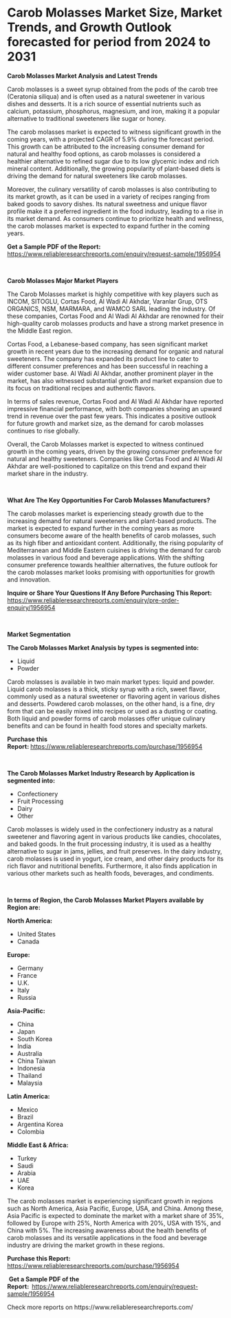 <p><h1>Carob Molasses Market Size, Market Trends, and Growth Outlook forecasted for period from 2024 to 2031</h1></p><p><strong>Carob Molasses Market Analysis and Latest Trends</strong></p>
<p><p>Carob molasses is a sweet syrup obtained from the pods of the carob tree (Ceratonia siliqua) and is often used as a natural sweetener in various dishes and desserts. It is a rich source of essential nutrients such as calcium, potassium, phosphorus, magnesium, and iron, making it a popular alternative to traditional sweeteners like sugar or honey.</p><p>The carob molasses market is expected to witness significant growth in the coming years, with a projected CAGR of 5.9% during the forecast period. This growth can be attributed to the increasing consumer demand for natural and healthy food options, as carob molasses is considered a healthier alternative to refined sugar due to its low glycemic index and rich mineral content. Additionally, the growing popularity of plant-based diets is driving the demand for natural sweeteners like carob molasses.</p><p>Moreover, the culinary versatility of carob molasses is also contributing to its market growth, as it can be used in a variety of recipes ranging from baked goods to savory dishes. Its natural sweetness and unique flavor profile make it a preferred ingredient in the food industry, leading to a rise in its market demand. As consumers continue to prioritize health and wellness, the carob molasses market is expected to expand further in the coming years.</p></p>
<p><strong>Get a Sample PDF of the Report:&nbsp;</strong> <a href="https://www.reliableresearchreports.com/enquiry/request-sample/1956954">https://www.reliableresearchreports.com/enquiry/request-sample/1956954</a></p>
<p>&nbsp;</p>
<p><strong>Carob Molasses Major Market Players</strong></p>
<p><p>The Carob Molasses market is highly competitive with key players such as INCOM, SITOGLU, Cortas Food, Al Wadi Al Akhdar, Varanlar Grup, OTS ORGANICS, NSM, MARMARA, and WAMCO SARL leading the industry. Of these companies, Cortas Food and Al Wadi Al Akhdar are renowned for their high-quality carob molasses products and have a strong market presence in the Middle East region.</p><p>Cortas Food, a Lebanese-based company, has seen significant market growth in recent years due to the increasing demand for organic and natural sweeteners. The company has expanded its product line to cater to different consumer preferences and has been successful in reaching a wider customer base. Al Wadi Al Akhdar, another prominent player in the market, has also witnessed substantial growth and market expansion due to its focus on traditional recipes and authentic flavors. </p><p>In terms of sales revenue, Cortas Food and Al Wadi Al Akhdar have reported impressive financial performance, with both companies showing an upward trend in revenue over the past few years. This indicates a positive outlook for future growth and market size, as the demand for carob molasses continues to rise globally. </p><p>Overall, the Carob Molasses market is expected to witness continued growth in the coming years, driven by the growing consumer preference for natural and healthy sweeteners. Companies like Cortas Food and Al Wadi Al Akhdar are well-positioned to capitalize on this trend and expand their market share in the industry.</p></p>
<p>&nbsp;</p>
<p><strong>What Are The Key Opportunities For Carob Molasses Manufacturers?</strong></p>
<p><p>The carob molasses market is experiencing steady growth due to the increasing demand for natural sweeteners and plant-based products. The market is expected to expand further in the coming years as more consumers become aware of the health benefits of carob molasses, such as its high fiber and antioxidant content. Additionally, the rising popularity of Mediterranean and Middle Eastern cuisines is driving the demand for carob molasses in various food and beverage applications. With the shifting consumer preference towards healthier alternatives, the future outlook for the carob molasses market looks promising with opportunities for growth and innovation.</p></p>
<p><strong>Inquire or Share Your Questions If Any Before Purchasing This Report:</strong> <a href="https://www.reliableresearchreports.com/enquiry/pre-order-enquiry/1956954">https://www.reliableresearchreports.com/enquiry/pre-order-enquiry/1956954</a></p>
<p>&nbsp;</p>
<p><strong>Market Segmentation</strong></p>
<p><strong>The Carob Molasses Market Analysis by types is segmented into:</strong></p>
<p><ul><li>Liquid</li><li>Powder</li></ul></p>
<p><p>Carob molasses is available in two main market types: liquid and powder. Liquid carob molasses is a thick, sticky syrup with a rich, sweet flavor, commonly used as a natural sweetener or flavoring agent in various dishes and desserts. Powdered carob molasses, on the other hand, is a fine, dry form that can be easily mixed into recipes or used as a dusting or coating. Both liquid and powder forms of carob molasses offer unique culinary benefits and can be found in health food stores and specialty markets.</p></p>
<p><strong>Purchase this Report:&nbsp;</strong><a href="https://www.reliableresearchreports.com/purchase/1956954">https://www.reliableresearchreports.com/purchase/1956954</a></p>
<p>&nbsp;</p>
<p><strong>The Carob Molasses Market Industry Research by Application is segmented into:</strong></p>
<p><ul><li>Confectionery</li><li>Fruit Processing</li><li>Dairy</li><li>Other</li></ul></p>
<p><p>Carob molasses is widely used in the confectionery industry as a natural sweetener and flavoring agent in various products like candies, chocolates, and baked goods. In the fruit processing industry, it is used as a healthy alternative to sugar in jams, jellies, and fruit preserves. In the dairy industry, carob molasses is used in yogurt, ice cream, and other dairy products for its rich flavor and nutritional benefits. Furthermore, it also finds application in various other markets such as health foods, beverages, and condiments.</p></p>
<p>&nbsp;</p>
<p><strong>In terms of Region, the Carob Molasses Market Players available by Region are:</strong></p>
<p>
    <p> <strong> North America: </strong>
        <ul>
            <li>United States</li>
            <li>Canada</li>
        </ul>
        </p> 
    <p> <strong> Europe: </strong>
        <ul>
            <li>Germany</li>
            <li>France</li>
            <li>U.K.</li>
            <li>Italy</li>
            <li>Russia</li>
        </ul>
        </p> 
    <p> <strong> Asia-Pacific: </strong>
        <ul>
            <li>China</li>
            <li>Japan</li>
            <li>South Korea</li>
            <li>India</li>
            <li>Australia</li>
            <li>China Taiwan</li>
            <li>Indonesia</li>
            <li>Thailand</li>
            <li>Malaysia</li>
        </ul>
        </p> 
    <p> <strong> Latin America: </strong>
        <ul>
            <li>Mexico</li>
            <li>Brazil</li>
            <li>Argentina Korea</li>
            <li>Colombia</li>
        </ul>
        </p> 
    <p> <strong> Middle East & Africa: </strong>
        <ul>
            <li>Turkey</li>
            <li>Saudi</li>
            <li>Arabia</li>
            <li>UAE</li>
            <li>Korea</li>
        </ul>
    </p>
    </p>
<p><p>The carob molasses market is experiencing significant growth in regions such as North America, Asia Pacific, Europe, USA, and China. Among these, Asia Pacific is expected to dominate the market with a market share of 35%, followed by Europe with 25%, North America with 20%, USA with 15%, and China with 5%. The increasing awareness about the health benefits of carob molasses and its versatile applications in the food and beverage industry are driving the market growth in these regions.</p></p>
<p><strong>Purchase this Report: </strong><a href="https://www.reliableresearchreports.com/purchase/1956954">https://www.reliableresearchreports.com/purchase/1956954</a></p>
<p>&nbsp;<strong>Get a Sample PDF of the Report:&nbsp;&nbsp;</strong><a href="https://www.reliableresearchreports.com/enquiry/request-sample/1956954">https://www.reliableresearchreports.com/enquiry/request-sample/1956954</a></p>
<p><strong></strong></p>
<p>Check more reports on https://www.reliableresearchreports.com/</p>